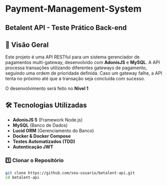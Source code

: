 # Payment-Management-System

## Betalent API - Teste Prático Back-end

## 📌 Visão Geral
Este projeto é uma API RESTful para um sistema gerenciador de pagamentos multi-gateway, desenvolvido com **AdonisJS** e **MySQL**. A API processa transações utilizando diferentes gateways de pagamento, seguindo uma ordem de prioridade definida. Caso um gateway falhe, a API tenta no próximo até que a transação seja concluída com sucesso.

O desenvolvimento será feito no **Nível 1**

## 🛠 Tecnologias Utilizadas
- **AdonisJS 5** (Framework Node.js)
- **MySQL** (Banco de Dados)
- **Lucid ORM** (Gerenciamento do Banco)
- **Docker & Docker Compose**
- **Testes Automatizados (TDD)**
- **Autenticação JWT**

### **1️⃣ Clonar o Repositório**
```sh
git clone https://github.com/seu-usuario/betalent-api.git
cd betalent-api
```
